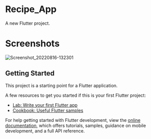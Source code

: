 # Recipe_App

A new Flutter project.

# Screenshots

![Screenshot_20220816-132301](https://user-images.githubusercontent.com/88242373/184835349-6bed0bda-2b4d-4b58-aa94-d80a8685f2c7.jpg)


## Getting Started

This project is a starting point for a Flutter application.

A few resources to get you started if this is your first Flutter project:

- [Lab: Write your first Flutter app](https://docs.flutter.dev/get-started/codelab)
- [Cookbook: Useful Flutter samples](https://docs.flutter.dev/cookbook)

For help getting started with Flutter development, view the
[online documentation](https://docs.flutter.dev/), which offers tutorials,
samples, guidance on mobile development, and a full API reference.
